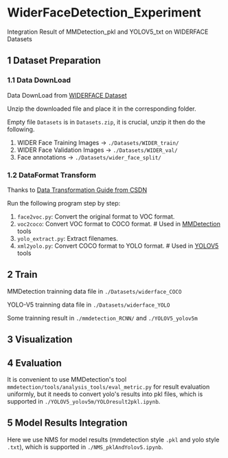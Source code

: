 # WiderFaceDetection_Experiment
Integration Result of MMDetection_pkl and YOLOV5_txt on WIDERFACE Datasets

## 1 Dataset Preparation

### 1.1 Data DownLoad
Data DownLoad from [WIDERFACE Dataset](http://shuoyang1213.me/WIDERFACE/index.html)

Unzip the downloaded file and place it in the corresponding folder.

Empty file `Datasets` is in `Datasets.zip`, it is crucial, unzip it then do the following.

1. WIDER Face Training Images    ->   `./Datasets/WIDER_train/`
2. WIDER Face Validation Images  ->   `./Datasets/WIDER_val/`
3. Face annotations              ->   `./Datasets/wider_face_split/`


### 1.2 DataFormat Transform
Thanks to [Data Transformation Guide from CSDN](https://blog.csdn.net/mary_0830/article/details/116589279)

Run the following program step by step:

1. `face2voc.py`: Convert the original format to VOC format.
2. `voc2coco`: Convert VOC format to COCO format.     # Used in [MMDetection](https://github.com/open-mmlab/mmdetection) tools
3. `yolo_extract.py`: Extract filenames.
4. `xml2yolo.py`: Convert COCO format to YOLO format. # Used in [YOLOV5](https://github.com/ultralytics/yolov5) tools

## 2 Train
MMDetection trainning data file in `./Datasets/widerface_COCO`

YOLO-V5 trainning data file in `./Datasets/widerface_YOLO`

Some trainning result in `./mmdetection_RCNN/` and `./YOLOV5_yolov5m`

## 3 Visualization


## 4 Evaluation
It is convenient to use MMDetection's tool `mmdetection/tools/analysis_tools/eval_metric.py` for result evaluation uniformly, but it needs to convert yolo's results into pkl files, which is supported in `./YOLOV5_yolov5m/YOLOresult2pkl.ipynb`.

## 5 Model Results Integration
Here we use NMS for model results (mmdetection style `.pkl` and yolo style `.txt`), which is supported in `./NMS_pklAndYolov5.ipynb`.
